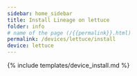 ```yaml
---
sidebar: home_sidebar
title: Install Lineage on lettuce
folder: info
# name of the page (/{{permalink}}.html)
permalink: /devices/lettuce/install
device: lettuce
---
```

{% include templates/device_install.md %}
